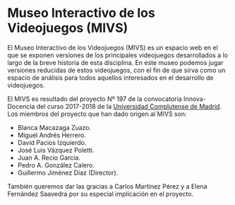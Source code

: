 # Museo Interactivo de los Videojuegos (MIVS)

El Museo Interactivo de los Videojuegos (MIVS) es un espacio web en el que se exponen versiones de los principales videojuegos desarrollados a lo largo de la breve historia de esta disciplina. En este museo podemos jugar versiones reducidas de estos videojuegos, con el fin de que sirva como un espacio de análisis para todos aquellos interesados en el desarrollo de videojuegos.

El MIVS es resultado del proyecto Nº 197 de la convocatoria Innova-Docencia del curso 2017-2018 de la [Universidad Complutense de Madrid](http://www.ucm.es). Los miembros del proyecto que han dado origen al MIVS son:

- Blanca Macazaga Zuazo.
- Miguel Andrés Herrero.
- David Pacios Izquierdo.
- José Luis Vázquez Poletti.
- Juan A. Recio García.
- Pedro A. González Calero.
- Guillermo Jiménez Díaz (Director).

También queremos dar las gracias a Carlos Martínez Pérez y a Elena Fernández Saavedra por su especial implicación en el proyecto.
